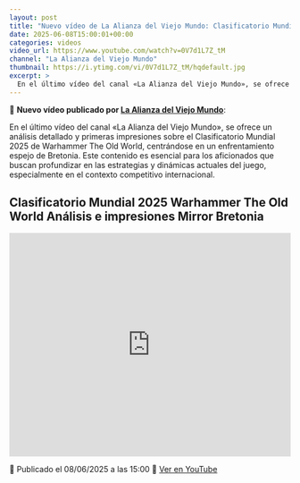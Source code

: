 ```yaml
---
layout: post
title: "Nuevo vídeo de La Alianza del Viejo Mundo: Clasificatorio Mundial 2025 Warhammer The Old World Análisis e impresiones Mirror Bretonia"
date: 2025-06-08T15:00:01+00:00
categories: videos
video_url: https://www.youtube.com/watch?v=0V7d1L7Z_tM
channel: "La Alianza del Viejo Mundo"
thumbnail: https://i.ytimg.com/vi/0V7d1L7Z_tM/hqdefault.jpg
excerpt: >
  En el último vídeo del canal «La Alianza del Viejo Mundo», se ofrece un análisis detallado y primeras impresiones sobre el Clasificatorio Mundial 2025 de Warhammer The Old World, centrándose en un enfrentamiento espejo de Bretonia. Este contenido es esencial para los aficionados que buscan profundizar en las estrategias y dinámicas actuales del juego, especialmente en el contexto competitivo internacional.
---
```


🎥 **Nuevo vídeo publicado por [La Alianza del Viejo Mundo](https://www.youtube.com/channel/UClg_z1cKlfVTHVOPK2kzZhQ)**:

En el último vídeo del canal «La Alianza del Viejo Mundo», se ofrece un análisis detallado y primeras impresiones sobre el Clasificatorio Mundial 2025 de Warhammer The Old World, centrándose en un enfrentamiento espejo de Bretonia. Este contenido es esencial para los aficionados que buscan profundizar en las estrategias y dinámicas actuales del juego, especialmente en el contexto competitivo internacional.

## Clasificatorio Mundial 2025 Warhammer The Old World Análisis e impresiones Mirror Bretonia

<iframe width="100%" height="400" src="https://www.youtube.com/embed/0V7d1L7Z_tM" frameborder="0" allowfullscreen></iframe>

📅 Publicado el 08/06/2025 a las 15:00
🔗 [Ver en YouTube](https://www.youtube.com/watch?v=0V7d1L7Z_tM)
